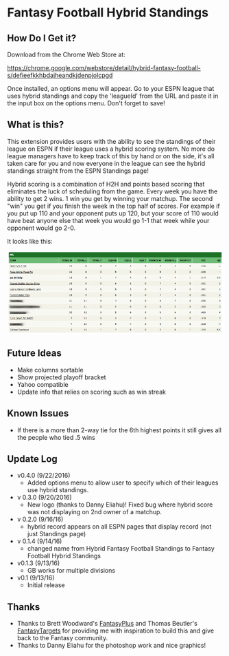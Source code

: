 Fantasy Football Hybrid Standings
===========

How Do I Get it?
------
Download from the Chrome Web Store at:

https://chrome.google.com/webstore/detail/hybrid-fantasy-football-s/defieefkkhbdajheandkjdenpjolcpgd

Once installed, an options menu will appear. Go to your ESPN league that uses hybrid standings and copy the 'leagueId' from the URL and paste it in the input box on the options menu. Don't forget to save!

What is this?
------
This extension provides users with the ability to see the standings of their league on ESPN if their league uses a hybrid scoring system. No more do league managers have to keep track of this by hand or on the side, it's all taken care for you and now everyone in the league can see the hybrid standings straight from the ESPN Standings page!

Hybrid scoring is a combination of H2H and points based scoring that eliminates the luck of scheduling from the game. Every week you have the ability to get 2 wins. 1 win you get by winning your matchup. The second "win" you get if you finish the week in the top half of scores.  For example if you put up 110 and your opponent puts up 120, but your score of 110 would have beat anyone else that week you would go 1-1 that week while your opponent would go 2-0.

 It looks like this:

![Main Preview](assets/github_screenshot1.png)


Future Ideas
------
* Make columns sortable
* Show projected playoff bracket
* Yahoo compatible
* Update info that relies on scoring such as win streak

Known Issues
------
* If there is a more than 2-way tie for the 6th highest points it still gives all the people who tied .5 wins

Update Log
------
* v0.4.0 (9/22/2016)
  * Added options menu to allow user to specify which of their leagues use hybrid standings.
* v 0.3.0 (9/20/2016)
  * New logo (thanks to Danny Eliahu)! Fixed bug where hybrid score was not displaying on 2nd owner of a matchup.
* v 0.2.0 (9/16/16)
  * hybrid record appears on all ESPN pages that display record (not just Standings page)
* v 0.1.4 (9/14/16)
  * changed name from Hybrid Fantasy Football Standings to Fantasy Football Hybrid Standings
* v0.1.3 (9/13/16)
  * GB works for multiple divisions
* v0.1 (9/13/16)
  * Initial release
 
Thanks
------
* Thanks to Brett Woodward's [FantasyPlus](https://github.com/flipperbw/FantasyPlus) and Thomas Beutler's [FantasyTargets](https://github.com/tcbeutler/FantasyTargets) for providing me with inspiration to build this and give back to the Fantasy community.
* Thanks to Danny Eliahu for the photoshop work and nice graphics!

